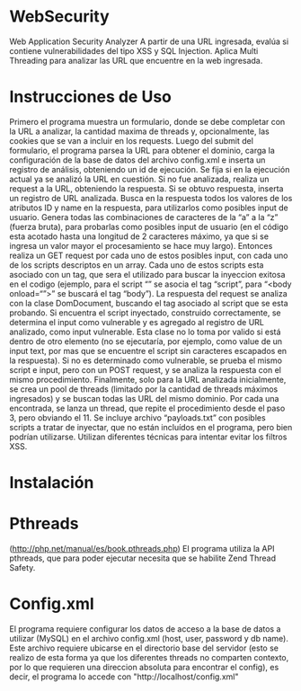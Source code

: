 # WebSecurity
Web Application Security Analyzer
A partir de una URL ingresada, evalúa si contiene vulnerabilidades del tipo XSS y SQL Injection.
Aplica Multi Threading para analizar las URL que encuentre en la web ingresada.

# Instrucciones de Uso
Primero el programa muestra un formulario, donde se debe completar con la URL a analizar, la cantidad maxima de threads y, opcionalmente, las cookies que se van a incluir en los requests.
Luego del submit del formulario, el programa parsea la URL para obtener el dominio, carga la configuración de la base de datos del archivo config.xml e inserta un registro de análisis, obteniendo un id de ejecución. 
Se fija si en la ejecución actual ya se analizó la URL en cuestión.
Si no fue analizada, realiza un request a la URL, obteniendo la respuesta.
Si se obtuvo respuesta, inserta un registro de URL analizada.
Busca en la respuesta todos los valores de los atributos ID y name en la respuesta, para utilizarlos como posibles input de usuario.
Genera todas las combinaciones de caracteres de la “a” a la “z” (fuerza bruta), para probarlas como posibles input de usuario (en el código esta acotado hasta una longitud de 2 caracteres máximo, ya que si se ingresa un valor mayor el procesamiento se hace muy largo).
Entonces realiza un GET request por cada uno de estos posibles input, con cada uno de los scripts descriptos en un array. Cada uno de estos scripts esta asociado con un tag, que sera el utilizado para buscar la inyeccion exitosa en el codigo (ejemplo, para el script “<script>alert(‘XSS’)</script>” se asocia el tag “script”, para “<body onload=“<script>alert(‘XSS’)</script >”>” se buscará el tag “body”). 
La respuesta del request se analiza con la clase DomDocument, buscando el tag asociado al script que se esta probando. Si encuentra el script inyectado, construido correctamente, se determina el input como vulnerable y es agregado al registro de URL analizado, como input vulnerable. Esta clase no lo toma por valido si está dentro de otro elemento (no se ejecutaría, por ejemplo, como value de un input text, por mas que se encuentre el script sin caracteres escapados en la respuesta).
Si no es determinado como vulnerable, se prueba el mismo script e input, pero con un POST request, y se analiza la respuesta con el mismo procedimiento.
Finalmente, solo para la URL analizada inicialmente, se crea un pool de threads (limitado por la cantidad de threads máximos ingresados) y se buscan todas las URL del mismo dominio. Por cada una encontrada, se lanza un thread, que repite el procedimiento desde el paso 3, pero obviando el 11.
Se incluye archivo “payloads.txt” con posibles scripts a tratar de inyectar, que no están incluídos en el programa, pero bien podrían utilizarse. Utilizan diferentes técnicas para intentar evitar los filtros XSS.

# Instalación

# Pthreads 
(http://php.net/manual/es/book.pthreads.php)
El programa utiliza la API pthreads, que para poder ejecutar necesita que se habilite Zend Thread Safety.

# Config.xml
El programa requiere configurar los datos de acceso a la base de datos a utilizar (MySQL) en el archivo config.xml (host, user, password y db name).
Este archivo requiere ubicarse en el directorio base del servidor (esto se realizo de esta forma ya que los diferentes threads no comparten contexto, por lo que requieren una direccion absoluta para encontrar el config), es decir, el programa lo accede con "http://localhost/config.xml"
